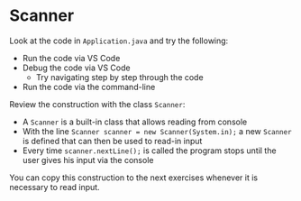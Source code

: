 # Scanner

Look at the code in `Application.java` and try the following:
- Run the code via VS Code
- Debug the code via VS Code
  - Try navigating step by step through the code
- Run the code via the command-line

Review the construction with the class `Scanner`:
- A `Scanner` is a built-in class that allows reading from console
- With the line `Scanner scanner = new Scanner(System.in);` a new `Scanner` is defined that can then be used to read-in input
- Every time `scanner.nextLine();` is called the program stops until the user gives his input via the console

You can copy this construction to the next exercises whenever it is necessary to read input.